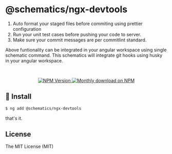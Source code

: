 
# @schematics/ngx-devtools

1. Auto format your staged files before commiting using prettier configuration
2. Run your unit test cases before pushing your code to server.
3. Make sure your commit messages are per commitlint standard.

Above funtionality can be integrated in your angular workspace using single schematic command.
This schematics will integrate git hooks using husky in your angular workspace.

<br/>

<p align="center">
  <a href="https://www.npmjs.com/package/@schematics/ngx-devtools">
    <img src="https://img.shields.io/npm/v/@schematics/ngx-devtools/latest.svg" alt="NPM Version" />
  </a>
  <a href="https://www.npmjs.com/package/@schematics/ngx-devtools">
    <img src="https://img.shields.io/npm/dm/@schematics/ngx-devtools.svg" alt="Monthly download on NPM" />
  </a>
</p>

## 🌟 Install

```sh
$ ng add @schematics/ngx-devtools
```

that's it.


## License

The MIT License (MIT)